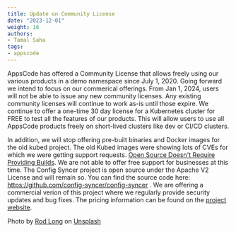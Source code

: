 ```yaml
---
title: Update on Community License
date: "2023-12-01"
weight: 16
authors:
- Tamal Saha
tags:
- appscode
---
```


AppsCode has offered a Community License that allows freely using our various products in a demo namespace since July 1, 2020. Going forward we intend to focus on our commerical offerings. From Jan 1, 2024, users will not be able to issue any new community licenses. Any existing community licenses will continue to work as-is until those expire. We continue to offer a one-time 30 day license for a Kubernetes cluster for FREE to test all the features of our products. This will allow users to use all AppsCode products freely on short-lived clusters like dev or CI/CD clusters.

In addition, we will stop offering pre-built binaries and Docker images for the old kubed project. The old Kubed images were showing lots of CVEs for which we were getting support requests. [Open Source Doesn't Require Providing Builds](https://codeengineered.com/blog/2024/open-source-not-builds/). We are not able to offer free support for businesses at this time. The Config Syncer project is open source under the Apache V2 License and will remain so. You can find the source code here: https://github.com/config-syncer/config-syncer . We are offering a commercial verion of this project where we regularly provide security updates and bug fixes. The pricing information can be found on the [project website](https://config-syncer.com/pricing/).

Photo by <a href="https://unsplash.com/@rodlong?utm_content=creditCopyText&utm_medium=referral&utm_source=unsplash">Rod Long</a> on <a href="https://unsplash.com/photos/3-brown-hand-with-white-background-89bQBucvJdw?utm_content=creditCopyText&utm_medium=referral&utm_source=unsplash">Unsplash</a>
